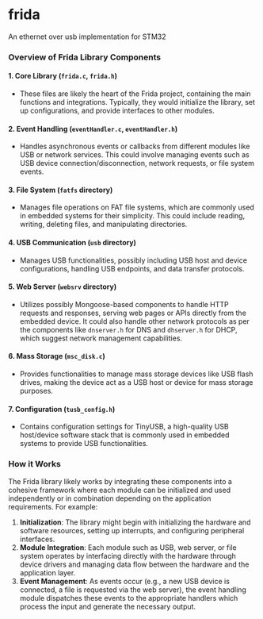 # frida
An ethernet over usb implementation for STM32

### Overview of Frida Library Components

#### 1. **Core Library (`frida.c`, `frida.h`)**
   - These files are likely the heart of the Frida project, containing the main functions and integrations. Typically, they would initialize the library, set up configurations, and provide interfaces to other modules.

#### 2. **Event Handling (`eventHandler.c`, `eventHandler.h`)**
   - Handles asynchronous events or callbacks from different modules like USB or network services. This could involve managing events such as USB device connection/disconnection, network requests, or file system events.

#### 3. **File System (`fatfs` directory)**
   - Manages file operations on FAT file systems, which are commonly used in embedded systems for their simplicity. This could include reading, writing, deleting files, and manipulating directories.

#### 4. **USB Communication (`usb` directory)**
   - Manages USB functionalities, possibly including USB host and device configurations, handling USB endpoints, and data transfer protocols.

#### 5. **Web Server (`websrv` directory)**
   - Utilizes possibly Mongoose-based components to handle HTTP requests and responses, serving web pages or APIs directly from the embedded device. It could also handle other network protocols as per the components like `dnserver.h` for DNS and `dhserver.h` for DHCP, which suggest network management capabilities.

#### 6. **Mass Storage (`msc_disk.c`)**
   - Provides functionalities to manage mass storage devices like USB flash drives, making the device act as a USB host or device for mass storage purposes.

#### 7. **Configuration (`tusb_config.h`)**
   - Contains configuration settings for TinyUSB, a high-quality USB host/device software stack that is commonly used in embedded systems to provide USB functionalities.

### How it Works

The Frida library likely works by integrating these components into a cohesive framework where each module can be initialized and used independently or in combination depending on the application requirements. For example:

1. **Initialization**: The library might begin with initializing the hardware and software resources, setting up interrupts, and configuring peripheral interfaces.
2. **Module Integration**: Each module such as USB, web server, or file system operates by interfacing directly with the hardware through device drivers and managing data flow between the hardware and the application layer.
3. **Event Management**: As events occur (e.g., a new USB device is connected, a file is requested via the web server), the event handling module dispatches these events to the appropriate handlers which process the input and generate the necessary output.

